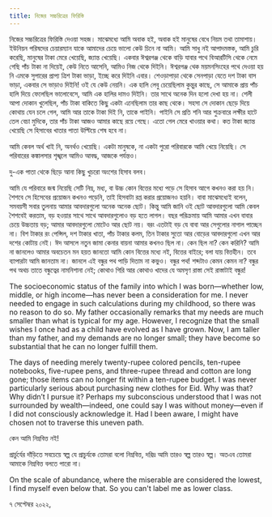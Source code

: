 ```yaml
---
title: নিজের সচ্চরিত্রের ফিরিস্তি 
---
```

নিজের সচ্চরিত্রের ফিরিস্তি দেওয়া সহজ। মাঝেমধ্যে আমি অবাক হই, অবাক হই মানুষের বেধে নিয়ম তথা তামাশায়। ইউনিয়ন পরিষদের চেয়ারম্যান যাকে আমাদের চেয়ে ভালো কেউ চিনে না আমি। আমি সাধু নই আপাদমস্তক, আমি চুরি করেছি, মানুষের টাকা মেরে খেয়েছি, জ্যান্ত খেয়েছি। একবার ঈশ্বরগঞ্জ থেকে বাড়ি যাবার পথে বিআরটিসি থেকে নেমে গেছি পাঁচ টাকা না দিয়েই, কেউ নিতে আসেনি, আমিও নিজ থেকে দিইনি। ঈশ্বরগঞ্জ থেক ময়মনসিংহের পথে দেওয়া হয় নি এমকে সুপারের প্রাপ্য ত্রিশ টাকা ভাড়া, ইচ্ছে করে দিইনি এবার। শেওড়াপাড়া থেকে সেনপাড়া যেতে দশ টাকা বাস ভাড়া, একবার সে ভাড়াও দিইনি! ওই যে কেউ নেয়নি। এক হালি লেবু চেয়েছিলাম কুন্তুর কাছে, সে আমাকে প্রায় পাঁচ হালি দিয়ে ফেলেছিল ভালোবেসে, আমি এক হালির দামও দিইনি। তার সাথে অনেক দিন হলো দেখা হয় না। শেলী আপা দোকান খুলেছিল, পাঁচ টাকা বাকিতে কিছু একটা এনেছিলাম তার কাছ থেকে। সহসা সে দোকান ছেড়ে দিয়ে কোথায় যেন চলে গেল, আমি আর তাকে টাকা দিই নি, তাকে পাইনি। পাইনি সে প্রতি শনি আর শুক্রবারে লক্ষীর হাটে তেল বেচা  মুদিকে, তার পাঁচ টাকা আজও আমার কাছে রয়ে গেছে। এতো গেল মেরে খাওয়ার কথা। কত টাকা জ্যান্ত খেয়েছি সে হিসাবের খাতার পাতা উল্টিয়ে শেষ হবে না।

আমি কেবল অর্থ খাই নি, অনর্থও খেয়েছি। একটা মানুষকে, না একটা পুরো পরিবারকে আমি খেয়ে নিয়েছি। সে পরিবারের কঙ্কালসার শৃঙ্খলে আমিও আবদ্ধ, আজকে পর্যন্তও।



দু-এক পাতা থেকে ছিড়ে আনা কিছু খুচরো অংশের হিসাব বলব। 

আমি যে পরিবারে জন্ম নিয়েছি সেটি নিম্ন, মধ্য, বা উচ্চ কোন বিত্তের মধ্যে পড়ে সে হিসাব আগে কখনও করা হয় নি। শৈশবে সে হিসেবের প্রয়োজন কখনও পড়েনি, তাই হিসবাটা রপ্ত করার প্রয়োজনও হয়নি। বাবা মাঝেমধ্যেই বলেন, সমবয়সী সবার তুলনায় আমার আবদারগুলো অনেক অনেক ছোট। কিন্তু আমি জানি ওই ছোট আবদারগুলো আমি কেবল শৈশবেই করতাম, বড় হওয়ার সাথে সাথে আবদারগুলোও বড় হতে লাগল। বছর পরিক্রমায় আমি আমার এখন বাবার চেয়ে উচ্চতায় বড়; আমার আবদারগুলো মোটেও আর ছোট নয়। বরং এতটাই বড় যে বাবা আর সেগুলোর নাগাল পাচ্ছেন না। বিশ টাকার রং পেন্সিল, দশ টাকার খাতা, পাঁচ টাকার কলম, তিন টাকার সুতো আর বোড়ের আবদারগুলো এখন আর দশের কোটায় নেই। ঈদ আসলে নতুন জামা কেনার বায়না আমার কখনও ছিল না। কেন ছিল না? কেন করিনি? আমি না জানলেও আমার অবচেতন মন হয়ত জানতো আমি কোন বিত্তের মধ্যে নই, বিত্তের বাইরে; বলা যায় বিত্তহীন। তবে ব্যাপারটা আমি জানতাম না। জানলে এই বন্ধুর পথ পাড়ি দিতাম না কভুও। বন্ধুর পথ! শব্দটাও কেমন কেমন না? বন্ধুর পথ অথচ তাতে বন্ধুত্বের নামনিশানা নেই; কোথাও গিরি আর কোথাও খাদের যে অমসৃণ রাস্তা সেই রাস্তাটাই বন্ধুর! 

The socioeconomic status of the family into which I was born—whether low, middle, or high income—has never been a consideration for me. I never needed to engage in such calculations during my childhood, so there was no reason to do so. My father occasionally remarks that my needs are much smaller than what is typical for my age. However, I recognize that the small wishes I once had as a child have evolved as I have grown. Now, I am taller than my father, and my demands are no longer small; they have become so substantial that he can no longer fulfill them.

The days of needing merely twenty-rupee colored pencils, ten-rupee notebooks, five-rupee pens, and three-rupee thread and cotton are long gone; those items can no longer fit within a ten-rupee budget. I was never particularly serious about purchasing new clothes for Eid. Why was that? Why didn’t I pursue it? Perhaps my subconscious understood that I was not surrounded by wealth—indeed, one could say I was without money—even if I did not consciously acknowledge it. Had I been aware, I might have chosen not to traverse this uneven path.

কেন আমি নিম্নবিত্ত নই!

প্রার্চুর্যের দাঁড়িতে সবচেয়ে স্বল্প যে প্রাচুর্যকে তোমরা বলো নিম্নবিত্ত, দরিদ্র আমি তারও স্বল্প তারও স্বল্প। অতএব তোমরা আমাকে নিম্নবিত্ত বলতে পারো না।  

On the scale of abundance, where the miserable are considered the lowest, I find myself even below that. So you can't label me as lower class.

৭ সেপ্টেম্বর ২০২২,

